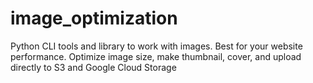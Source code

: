 # image_optimization
Python CLI tools and library to work with images. Best for your website performance. Optimize image size, make thumbnail, cover, and upload directly to S3 and Google Cloud Storage

